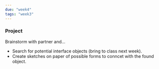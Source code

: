 ```yaml
---
due: "week4"
tags: "week3"
---
```


### Project

Brainstorm with partner and...

* Search for potential interface objects (bring to class next week).
* Create sketches on paper of possible forms to conncet with the found object.
